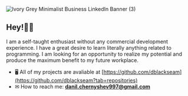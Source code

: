 ![Ivory Grey Minimalist Business LinkedIn Banner (3)](https://user-images.githubusercontent.com/89835538/174595410-09923fa1-3f6b-4a64-ad38-7dec76e3c410.png)

## Hey!🙋‍♂️
I am a self-taught enthusiast without any commercial development experience. I have a great desire to learn literally anything related to programming. I am looking for an opportunity to realize my potential and produce the maximum benefit to my future workplace.

- 🖥 All of my projects are avaliable at [https://github.com/dblackseam](https://github.com/dblackseam?tab=repositories)
- ✉ How to reach me: **danil.chernyshev997@gmail.com**
